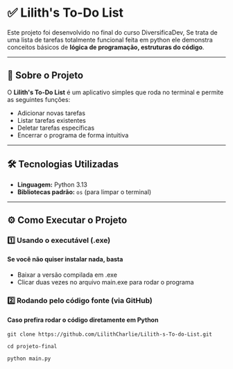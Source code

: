 # ✅ Lilith's To-Do List

Este projeto foi desenvolvido no final do curso DiversificaDev, Se trata de uma lista de tarefas totalmente funcional feita em python ele demonstra conceitos básicos de **lógica de programação, estruturas do código**.

---

## 📖 Sobre o Projeto

O **Lilith's To-Do List** é um aplicativo simples que roda no terminal e permite as seguintes funçôes:  
- Adicionar novas tarefas  
- Listar tarefas existentes  
- Deletar tarefas específicas  
- Encerrar o programa de forma intuitiva
  
---

## 🛠️ Tecnologias Utilizadas

- **Linguagem:** Python 3.13 
- **Bibliotecas padrão:** `os` (para limpar o terminal)  

---

## ⚙️ Como Executar o Projeto
### 1️⃣ Usando o executável (.exe)

#### Se você não quiser instalar nada, basta

- Baixar a versão compilada em .exe
- Clicar duas vezes no arquivo main.exe para rodar o programa

### 2️⃣ Rodando pelo código fonte (via GitHub)

#### Caso prefira rodar o código diretamente em Python

```
git clone https://github.com/LilithCharlie/Lilith-s-To-do-List.git
```
```
cd projeto-final
```
```
python main.py
```
